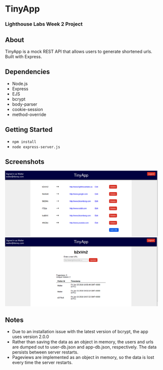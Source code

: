 # TinyApp
### Lighthouse Labs Week 2 Project

## About

TinyApp is a mock REST API that allows users to generate shortened urls.  Built with Express.

## Dependencies
- Node.js
- Express
- EJS
- bcrypt
- body-parser
- cookie-session
- method-override

## Getting Started

- ```npm install```
- ```node express-server.js```


## Screenshots
!["Screenshot of url list"](https://github.com/dmyronuk/tiny-app/blob/master/screenshots/user-urls-list.png)
!["Screenshot of url list"](https://github.com/dmyronuk/tiny-app/blob/master/screenshots/single-url-info.png)

## Notes

- Due to an installation issue with the latest version of bcrypt, the app uses version 2.0.0
- Rather than saving the data as an object in memory, the users and urls are dumped out to user-db.json and app-db.json, respectively.  The data persists between server restarts.
- Pageviews are implemented as an object in memory, so the data is lost every time the server restarts.
